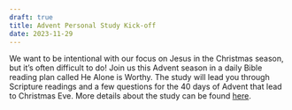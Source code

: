 ```yaml
---
draft: true
title: Advent Personal Study Kick-off
date: 2023-11-29
---
```

We want to be intentional with our focus on Jesus in the Christmas season, but it’s often difficult to do! Join us this Advent season in a daily Bible reading plan called He Alone is Worthy. The study will lead you through Scripture readings and a few questions for the 40 days of Advent that lead to Christmas Eve. More details about the study can be found [here](https://www.shopshereadstruth.com/products/advent-2023-study-book-she-reads-truth). 

<!--more-->
